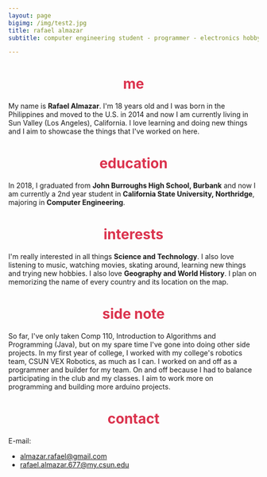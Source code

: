 ```yaml
---
layout: page
bigimg: /img/test2.jpg
title: rafael almazar
subtitle: computer engineering student - programmer - electronics hobbyist - gamer

---
```


<h1> <center> <font color="#DB324D"> me </font> </center> </h1>

My name is **Rafael Almazar**. I'm 18 years old and I was born in the Philippines and moved to the U.S. in 2014 and now I am currently living in Sun Valley (Los Angeles), California. I love learning and doing new things and I aim to showcase the things that I've worked on here.

<h1> <center> <font color="#DB324D"> education </font> </center> </h1>

In 2018, I graduated from **John Burroughs High School, Burbank** and now I am currently a 2nd year student in **California State University, Northridge**, majoring in **Computer Engineering**.

<h1> <center> <font color="#DB324D"> interests </font> </center> </h1>

I'm really interested in all things **Science and Technology**. I also love listening to music, watching movies, skating around, learning new things and trying new hobbies. I also love **Geography and World History**. I plan on memorizing the name of every country and its location on the map.

<h1> <center> <font color="#DB324D"> side note </font> </center> </h1>

So far, I've only taken Comp 110, Introduction to Algorithms and Programming (Java), but on my spare time I've gone into doing other side projects. In my first year of college, I worked with my college's robotics team, CSUN VEX Robotics, as much as I can. I worked on and off as a programmer and builder for my team. On and off because I had to balance participating in the club and my classes. I aim to work more on programming and building more arduino projects.

<h1> <center> <font color="#DB324D"> contact  </font> </center> </h1>

E-mail:
- almazar.rafael@gmail.com
- rafael.almazar.677@my.csun.edu
